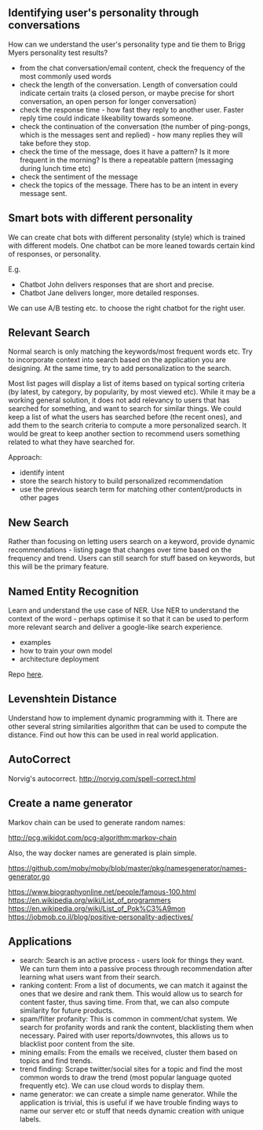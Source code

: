 ## Identifying user's personality through conversations

How can we understand the user's personality type and tie them to Brigg Myers personality test results?

- from the chat conversation/email content, check the frequency of the most commonly used words
- check the length of the conversation. Length of conversation could indicate certain traits (a closed person, or maybe precise for short conversation, an open person for longer conversation)
- check the response time - how fast they reply to another user. Faster reply time could indicate likeability towards someone.
- check the continuation of the conversation (the number of ping-pongs, which is the messages sent and replied) - how many replies they will take before they stop.
- check the time of the message, does it have a pattern? Is it more frequent in the morning? Is there a repeatable pattern (messaging during lunch time etc)
- check the sentiment of the message
- check the topics of the message. There has to be an intent in every message sent.

## Smart bots with different personality

We can create chat bots with different personality (style) which is trained with different models. One chatbot can be more leaned towards certain kind of responses, or personality.

E.g.
- Chatbot John delivers responses that are short and precise.
- Chatbot Jane delivers longer, more detailed responses.

We can use A/B testing etc. to choose the right chatbot for the right user.

## Relevant Search

Normal search is only matching the keywords/most frequent words etc. Try to incorporate context into search based on the application you are designing. At the same time, try to add personalization to the search.

Most list pages will display a list of items based on typical sorting criteria (by latest, by category, by popularity, by most viewed etc). While it may be a working general solution, it does not add relevancy to users that has searched for something, and want to search for similar things. We could keep a list of what the users has searched before (the recent ones), and add them to the search criteria to compute a more personalized search. It would be great to keep another section to recommend users something related to what they have searched for.

Approach:
- identify intent
- store the search history to build personalized recommendation
- use the previous search term for matching other content/products in other pages

## New Search

Rather than focusing on letting users search on a keyword, provide dynamic recommendations - listing page that changes over time based on the frequency and trend. Users can still search for stuff based on keywords, but this will be the primary feature.


## Named Entity Recognition

Learn and understand the use case of NER. Use NER to understand the context of the word - perhaps optimise it so that it can be used to perform more relevant search and deliver a google-like search experience.

- examples
- how to train your own model
- architecture deployment

Repo [here](https://github.com/alextanhongpin/standford-ner-basic).


## Levenshtein Distance

Understand how to implement dynamic programming with it. There are other several string similarities algorithm that can be used to compute the distance. Find out how this can be used in real world application.

## AutoCorrect

Norvig's autocorrect. http://norvig.com/spell-correct.html


## Create a name generator

Markov chain can be used to generate random names:

http://pcg.wikidot.com/pcg-algorithm:markov-chain

Also, the way docker names are generated is plain simple.

https://github.com/moby/moby/blob/master/pkg/namesgenerator/names-generator.go

https://www.biographyonline.net/people/famous-100.html
https://en.wikipedia.org/wiki/List_of_programmers
https://en.wikipedia.org/wiki/List_of_Pok%C3%A9mon
https://jobmob.co.il/blog/positive-personality-adjectives/

## Applications

- search: Search is an active process - users look for things they want. We can turn them into a passive process through recommendation after learning what users want from their search.
- ranking content: From a list of documents, we can match it against the ones that we desire and rank them. This would allow us to search for content faster, thus saving time. From that, we can also compute similarity for future products.
- spam/filter profanity: This is common in comment/chat system. We search for profanity words and rank the content, blacklisting them when necessary. Paired with user reports/downvotes, this allows us to blacklist poor content from the site.
- mining emails: From the emails we received, cluster them based on topics and find trends.
- trend finding: Scrape twitter/social sites for a topic and find the most common words to draw the trend (most popular language quoted frequently etc). We can use cloud words to display them.
- name generator: we can create a simple name generator. While the application is trivial, this is useful if we have trouble finding ways to name our server etc or stuff that needs dynamic creation with unique labels.
